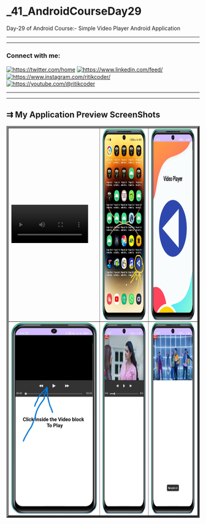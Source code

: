 # _41_AndroidCourseDay29
Day-29 of Android Course:- Simple Video Player Android Application
<hr><hr>
<h3 align="left">Connect with me:</h3>
<p align="left">
<a href="https://twitter.com/https://twitter.com/home" target="blank"><img align="center" src="https://raw.githubusercontent.com/rahuldkjain/github-profile-readme-generator/master/src/images/icons/Social/twitter.svg" alt="https://twitter.com/home" height="30" width="40" /></a>
<a href="https://linkedin.com/in/https://www.linkedin.com/feed/" target="blank"><img align="center" src="https://raw.githubusercontent.com/rahuldkjain/github-profile-readme-generator/master/src/images/icons/Social/linked-in-alt.svg" alt="https://www.linkedin.com/feed/" height="30" width="40" /></a>
<a href="https://instagram.com/https://www.instagram.com/ritikcoder/" target="blank"><img align="center" src="https://raw.githubusercontent.com/rahuldkjain/github-profile-readme-generator/master/src/images/icons/Social/instagram.svg" alt="https://www.instagram.com/ritikcoder/" height="30" width="40" /></a>
<a href="https://www.youtube.com/c/https://youtube.com/@ritikcoder" target="blank"><img align="center" src="https://raw.githubusercontent.com/rahuldkjain/github-profile-readme-generator/master/src/images/icons/Social/youtube.svg" alt="https://youtube.com/@ritikcoder" height="30" width="40" /></a>
</p>
<hr><hr>
<h2>&#8649 My Application Preview ScreenShots</h2>
<table border="5px" style="border-collapse: collapse;">
  <tr>
    <td>
      <video src="https://github.com/CodeWithRitikCoder/_41_AndroidCourseDay29/assets/132076091/c42e6849-0514-4743-b18b-09e8c34e5d09" width="200" autoplay loop controls></video>
<!--       <img align="center" src="https://github.com/CodeWithRitikCoder/_41_AndroidCourseDay29/blob/master/app/src/main/res/drawable/screen_shot_1.png" alt="ScreenShort 1 of Application" height="500" width="250" /> -->
    </td>
    <td>
      <img align="center" src="https://github.com/CodeWithRitikCoder/_41_AndroidCourseDay29/blob/master/app/src/main/res/drawable/screen_shot_1.png" alt="ScreenShort 2 of Application" height="500" width="250" />
    </td>
    <td>
      <img align="center" src="https://github.com/CodeWithRitikCoder/_41_AndroidCourseDay29/blob/master/app/src/main/res/drawable/screen_shot_2.png" alt="ScreenShort 3 of Application" height="500" width="250" />
    </td>
  </tr>
  <tr>
    <td>
      <img align="center" src="https://github.com/CodeWithRitikCoder/_41_AndroidCourseDay29/blob/master/app/src/main/res/drawable/screen_shot_3.png" alt="ScreenShort 4 of Application" height="500" width="250" />
    </td>
    <td>
      <img align="center" src="https://github.com/CodeWithRitikCoder/_41_AndroidCourseDay29/blob/master/app/src/main/res/drawable/screen_shot_4.png" alt="ScreenShort 5 of Application" height="500" width="250" />
    </td>
    <td>
      <img align="center" src="https://github.com/CodeWithRitikCoder/_41_AndroidCourseDay29/blob/master/app/src/main/res/drawable/screen_shot_6.png" alt="ScreenShort 6 of Application" height="500" width="250" />
    </td>
  </tr>
</table>
